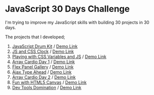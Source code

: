 # JavaScript 30 Days Challenge
I'm trying to improve my JavaScript skills with building 30 projects in 30 days.

The projects that I developed; <br>
1.  [JavaScript Drum Kit](https://github.com/HakanOzdemir85/5_JavaScript-30-Days-Challenge/tree/main/01%20-%20JavaScript%20Drum%20Kit) / [Demo Link](https://htmlpreview.github.io/?https://github.com/HakanOzdemir85/5_JavaScript-30-Days-Challenge/blob/main/01%20-%20JavaScript%20Drum%20Kit/index.html)
2.  [JS and CSS Clock](https://github.com/HakanOzdemir85/5_JavaScript-30-Days-Challenge/tree/main/02%20-%20JS%20and%20CSS%20Clock) / [Demo Link](https://htmlpreview.github.io/?https://github.com/HakanOzdemir85/5_JavaScript-30-Days-Challenge/blob/main/02%20-%20JS%20and%20CSS%20Clock/index.html)
3.  [Playing with CSS Variables and JS](https://github.com/HakanOzdemir85/5_JavaScript-30-Days-Challenge/tree/main/03%20-%20Playing%20with%20CSS%20Variables%20and%20JS) / [Demo Link](https://htmlpreview.github.io/?https://github.com/HakanOzdemir85/5_JavaScript-30-Days-Challenge/blob/main/03%20-%20Playing%20with%20CSS%20Variables%20and%20JS/index.html)
4.  [Array Cardio Day 1](https://github.com/HakanOzdemir85/5_JavaScript-30-Days-Challenge/tree/main/04%20-%20Array%20Cardio%20Day%201) / [Demo Link](https://htmlpreview.github.io/?https://github.com/HakanOzdemir85/5_JavaScript-30-Days-Challenge/blob/main/04%20-%20Array%20Cardio%20Day%201/index.html)
5.  [Flex Panel Gallery](https://github.com/HakanOzdemir85/5_JavaScript-30-Days-Challenge/tree/main/05%20-%20Flex%20Panel%20Gallery) / [Demo Link](https://htmlpreview.github.io/?https://github.com/HakanOzdemir85/5_JavaScript-30-Days-Challenge/blob/main/05%20-%20Flex%20Panel%20Gallery/index.html)
6.  [Ajax Type Ahead](https://github.com/HakanOzdemir85/5_JavaScript-30-Days-Challenge/tree/main/06%20-%20Ajax%20Type%20Ahead) / [Demo Link](https://htmlpreview.github.io/?https://github.com/HakanOzdemir85/5_JavaScript-30-Days-Challenge/blob/main/06%20-%20Ajax%20Type%20Ahead/index.html)
7.  [Array Cardio Day 2](https://github.com/HakanOzdemir85/5_JavaScript-30-Days-Challenge/tree/main/07%20-%20Array%20Cardio%20Day%202) / [Demo Link](https://htmlpreview.github.io/?https://github.com/HakanOzdemir85/5_JavaScript-30-Days-Challenge/blob/main/07%20-%20Array%20Cardio%20Day%202/index.html)
8.  [Fun with HTML5 Canvas](https://github.com/HakanOzdemir85/5_JavaScript-30-Days-Challenge/tree/main/08%20-%20Fun%20with%20HTML5%20Canvas) / [Demo Link](https://htmlpreview.github.io/?https://github.com/HakanOzdemir85/5_JavaScript-30-Days-Challenge/blob/main/08%20-%20Fun%20with%20HTML5%20Canvas/index.html)
9.  [Dev Tools Domination](https://github.com/HakanOzdemir85/5_JavaScript-30-Days-Challenge/blob/main/09%20-%20Dev%20Tools%20Domination/READme.md) / [Demo Link](https://htmlpreview.github.io/?https://github.com/HakanOzdemir85/5_JavaScript-30-Days-Challenge/blob/main/09%20-%20Dev%20Tools%20Domination/index.html)



